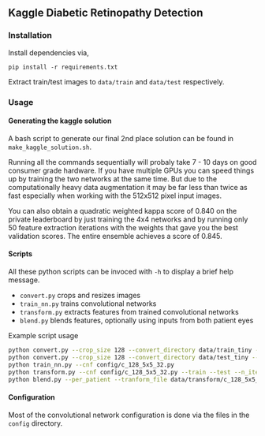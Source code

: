 ## Kaggle Diabetic Retinopathy Detection

### Installation
Install dependencies via,
```
pip install -r requirements.txt
```
Extract train/test images to ```data/train``` and ```data/test``` respectively.

### Usage
#### Generating the kaggle solution
A bash script to generate our final 2nd place solution can be found in 
`make_kaggle_solution.sh`.

Running all the commands sequentially will probaly take 7 - 10 days on good
consumer grade hardware. If you have multiple GPUs you can speed things up
by training the two networks at the same time. But due to the computationally
heavy data augmentation it may be far less than twice as fast especially when
working with the 512x512 pixel input images.

You can also obtain a quadratic weighted kappa score of 0.840 on the private
leaderboard by just training the 4x4 networks and by running only 50 feature 
extraction iterations with the weights that gave you the best validation scores. 
The entire ensemble achieves a score of 0.845.

#### Scripts
All these python scripts can be invoced with `-h` to display a brief help
message.

- `convert.py` crops and resizes images
- `train_nn.py` trains convolutional networks
- `transform.py` extracts features from trained convolutional networks
- `blend.py` blends features, optionally using inputs from both patient eyes

Example script usage
```bash
python convert.py --crop_size 128 --convert_directory data/train_tiny --extension tiff --directory data/train
python convert.py --crop_size 128 --convert_directory data/test_tiny --extension tiff --directory data/test
python train_nn.py --cnf config/c_128_5x5_32.py
python transform.py --cnf config/c_128_5x5_32.py --train --test --n_iter 5
python blend.py --per_patient --tranform_file data/transform/c_128_5x5_32_train_mean_iter_5_skip_0.npy
```

#### Configuration
Most of the convolutional network configuration is done via the files in the 
`config` directory.

